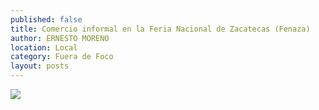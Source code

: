 ```yaml
---
published: false
title: Comercio informal en la Feria Nacional de Zacatecas (Fenaza)
author: ERNESTO MORENO
location: Local
category: Fuera de Foco
layout: posts
---
```


![](http://i.imgur.com/wyeBNWZm.jpg)
